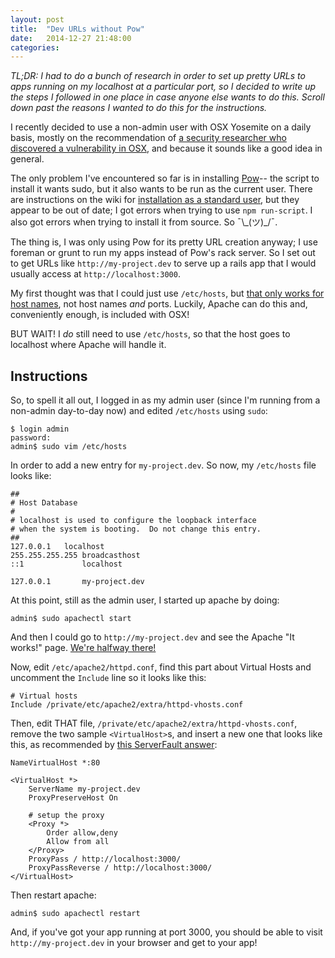 ```yaml
---
layout: post
title:  "Dev URLs without Pow"
date:   2014-12-27 21:48:00
categories:
---
```


*TL;DR: I had to do a bunch of research in order to set up pretty URLs to apps running on my localhost at a particular port, so I decided to write up the steps I followed in one place in case anyone else wants to do this. Scroll down past the reasons I wanted to do this for the instructions.*

I recently decided to use a non-admin user with OSX Yosemite on a daily basis, mostly on the recommendation of [a security researcher who discovered a vulnerability in OSX](http://www.macworld.com/article/2841965/swedish-hacker-finds-serious-vulnerability-in-os-x-yosemite.html), and because it sounds like a good idea in general.

The only problem I've encountered so far is in installing [Pow](http://pow.cx/)-- the script to install it wants sudo, but it also wants to be run as the current user. There are instructions on the wiki for [installation as a standard user](https://github.com/basecamp/pow/wiki/Installation-under-Standard-user), but they appear to be out of date; I got errors when trying to use `npm run-script`. I also got errors when trying to install it from source. So ¯\\\_(ツ)\_/¯.

The thing is, I was only using Pow for its pretty URL creation anyway; I use foreman or grunt to run my apps instead of Pow's rack server. So I set out to get URLs like `http://my-project.dev` to serve up a rails app that I would usually access at `http://localhost:3000`.

My first thought was that I could just use `/etc/hosts`, but [that only works for host names](http://stackoverflow.com/questions/10729034/can-i-map-a-hostname-and-a-port-with-etc-hosts), not host names *and* ports. Luckily, Apache can do this and, conveniently enough, is included with OSX!

BUT WAIT! I *do* still need to use `/etc/hosts`, so that the host goes to localhost where Apache will handle it.

## Instructions

So, to spell it all out, I logged in as my admin user (since I'm running from a non-admin day-to-day now) and edited `/etc/hosts` using `sudo`:

```
$ login admin
password:
admin$ sudo vim /etc/hosts
```

In order to add a new entry for `my-project.dev`. So now, my `/etc/hosts` file looks like:

```
##
# Host Database
#
# localhost is used to configure the loopback interface
# when the system is booting.  Do not change this entry.
##
127.0.0.1	localhost
255.255.255.255	broadcasthost
::1             localhost

127.0.0.1       my-project.dev
```

At this point, still as the admin user, I started up apache by doing:

```
admin$ sudo apachectl start
```

And then I could go to `http://my-project.dev` and see the Apache "It works!" page. [We're halfway there!](https://www.youtube.com/watch?v=lDK9QqIzhwk)

Now, edit `/etc/apache2/httpd.conf`, find this part about Virtual Hosts and uncomment the `Include` line so it looks like this:

```
# Virtual hosts
Include /private/etc/apache2/extra/httpd-vhosts.conf
```

Then, edit THAT file, `/private/etc/apache2/extra/httpd-vhosts.conf`, remove the two sample `<VirtualHost>`s, and insert a new one that looks like this, as recommended by [this ServerFault answer](http://serverfault.com/a/195831/174036):

```
NameVirtualHost *:80

<VirtualHost *>
    ServerName my-project.dev
    ProxyPreserveHost On

    # setup the proxy
    <Proxy *>
        Order allow,deny
        Allow from all
    </Proxy>
    ProxyPass / http://localhost:3000/
    ProxyPassReverse / http://localhost:3000/
</VirtualHost>
```

Then restart apache:

```
admin$ sudo apachectl restart
```

And, if you've got your app running at port 3000, you should be able to visit `http://my-project.dev` in your browser and get to your app!
